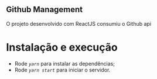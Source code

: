 ## Github Management

O projeto desenvolvido com ReactJS consumiu o Github api

# Instalação e execução
- Rode *`yarn`* para instalar as dependências;
- Rode *`yarn start`* para iniciar o servidor.
